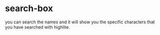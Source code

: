 # search-box
you can search the names and it will show you the specific characters that you have searched with highlite.
